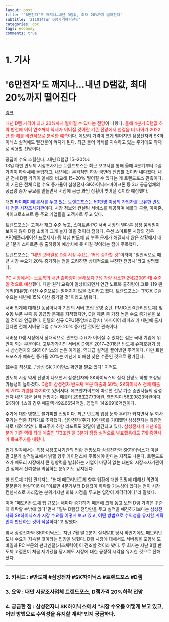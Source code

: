```yaml
---
layout: post
title: '"6만전자"도 깨지나…내년 D램값, 최대 20%까지 떨어진다'
subtitle: '211014Tur D램가격하락전망'
categories: doc
tags: economy
comments: true
---
```

# 1. 기사

'6만전자'도 깨지나…내년 D램값, 최대 20%까지 떨어진다
==========
[링크](https://news.mt.co.kr/mtview.php?no=2021101312562713178)

<span style="color:red">내년 D램 가격이 최대 20%까지 떨어질 수 있다는 전망</span>이 나왔다. <span style="color:red">올해 4분기 D램값 하락 반전에 이어 연초까지 약세가 이어질 것이란 기존 전망에서 한걸음 더 나아가 2022년 한 해를 비관적으로 분석한 예측</span>이다. 메모리 가격이 크게 떨어지면 삼성전자와 SK하이닉스 실적에도 빨간불이 켜지게 된다. 최근 들어 약세를 지속하고 있는 주가에도 악재로 작용할 전망이다.   

공급이 수요 추월한다…내년 D램값 15~20%↓   
13일 대만 반도체 시장조사기관 트렌드포스는 최근 보고서를 통해 올해 4분기부터 D램 가격이 하락세에 돌입하고, 내년에는 본격적인 하강 국면에 진입할 것이라 내다봤다. 내년 전체 D램 가격이 올해와 비교해 15~20% 떨어질 수 있다는 게 트렌드포스 관측이다. 이 기관은 전체 D램 수요 증가율이 삼성전자·SK하이닉스·마이크론 등 3대 공급업체의 공급량 증가 규모를 밑돌면서 시장에 공급 과잉 상황이 빚어질 것이라 예상했다.   

대만 <span style="color:blue">타이페이에 본사를 두고 있는 트렌드포스는 50만명 이상의 가입자를 보유한 반도체 전문 시장조사기관</span>이다. 시장 정보와 컨설팅 서비스를 제공하며 애플과 구글, 아마존, 마이크로소프트 등 주요 기업들을 고객사로 두고 있다.   

트렌드포스는 고객사 재고 수준 높고, 스마트폰·PC·서버 시장의 별다른 성장 움직임이 보이지 않아 D램 소비가 크게 늘지 않을 것이라 점쳤다. 우선 스마트폰 시장의 경우 AP(애플리케이션 프로세서) 등 핵심 반도체 칩 부족 문제가 해결되지 않은 상황에서 내년 1분기 스마트폰 총 출하량이 예상치에 못 미칠 것이라는 점에 주목했다.   

트렌드포스는 <span style="color:red">"내년 모바일용 D램 시장 수요는 15% 증가할 것"</span>이라며 "일반적으로 매년 시장 수요가 20% 증가하는 점을 고려하면 상대적으로 부진한 전망치"라고 설명했다.   

<span style="color:red">PC 시장에서는 노트북의 내년 출하량이 올해보다 7% 가량 감소한 2억2200만대 수준일 것으로 예상</span>했다. 다만 원격 교육이 일상화되면서 연간 노트북 출하량이 코로나19 팬데믹(대유행) 이전 수준으로는 떨어지지 않을 것이라고 봤다. 트렌드포스는 "PC용 D램 수요는 내년에 15% 이상 증가할 것"이라고 밝혔다.   

서버 업계에 대해선 동남아시아 기반의 서버 조립 운영 중단, PMIC(전력관리반도체) 및 수동 부품 부족 등 공급망 문제를 지적했지만, D램 제품 중 가장 높은 수요 증가율을 보일 것이라 언급했다. 인텔의 신규 CPU(중앙처리장치) '사파이어 레피즈'가 내년에 출시된다면 전체 서버용 D램 수요가 20% 증가할 것이란 관측이다.   

서버용 D램 시장에서 상대적으로 견조한 수요가 이어질 수 있다는 점은 국내 기업에 위안이 되는 부문이다. 고부가가치인 서버용 D램은 2017~2018년 반도체 슈퍼호황기 당시 삼성전자와 SK하이닉스의 높은 이익율, 역대급 실적을 끌어냈던 주역이다. 다만 트렌드포스가 예측한 증가율 20%는 예년에 비해선 낮은 수준인 것으로 평가된다.   

韓수출 적신호…"삼성·SK 가이던스 확인할 필요 있다" 지적도   

반도체 시장 약세 전망이 나오면서 삼성전자와 SK하이닉스의 실적 전망도 하향 조정될 가능성이 높아졌다. <span style="color:red">D램이 삼성전자 반도체 부문 매출의 50%, SK하이닉스 전체 매출의 70% 가량을 차지</span>하고 있어서다. 에프엔가이드에 따르면 전날 기준 증권사들의 삼성전자 내년 평균 실적 전망치는 매출이 298조2773억원, 영업익이 56조9823억원이다. SK하이닉스의 경우 매출액 49조6654억원, 영업익 14조6916억원이다.   

주가에 대한 영향도 불가피할 전망이다. 최근 반도체 업황 둔화 우려가 커지면서 두 회사 주가는 연중 최저가로 추락했다. 십만전자(주가 10만원)를 기대했던 삼성전자는 육만전자로 내려 앉았다. 목표주가 하향 리포트도 잇달아 발간되고 있다. <span style="color:red">삼성전자가 지난 8일 분기 기준 역대 최대 매출인 '73조원'을 3분기 잠정 실적으로 발표했음에도 7개 증권사가 목표주가를 내렸다.</span>   

업계 일각에서는 특정 시장조사기관의 업황 전망보다 삼성전자와 SK하이닉스가 이달 말 3분기 실적발표에서 밝힐 향후 가이던스에 주목해야 한다는 지적도 나온다. 트렌드포스가 메모리 시장에서 큰 영향력을 발휘하는 기업이 마땅히 없는 대만의 시장조사기관이란 점에서 신뢰성을 의심하는 분위기도 감지된다.   

한 반도체 기업 관계자는 "현재 메모리반도체 향후 업황에 대한 전망에 대해선 의견이 분분한게 현실"이라며 "이르면 4분기부터 D램값이 하락할 가능성이 있다는 점이 시장 컨센서스로 자리잡는 분위기지만 회복 시점을 두고는 입장이 제각각이다"라 말했다.   

이어 "메모리반도체 팹 규모는 해마다 증가하기 때문에 크게 놓고 보면 D램 가격은 꾸준히 하락할 수밖에 없다"면서 "일부 D램값 전망만을 두고 실적을 예견하기보다는 <span style="color:blue">삼성전자와 SK하이닉스가 시장 수요를 어떻게 보고 있고, 어떤 방법으로 수익성을 유지할 계획인지 판단하는 것이 적절</span>하다"고 말했다.   

앞서 삼성전자와 SK하이닉스는 지난 7월 말 2분기 실적발표 당시 하반기에도 메모리반도체 수요가 지속될 것이라는 입장을 밝혔다. D램 시장에 대해서도 서버용을 포함해 모바일과 PC 부문의 펀더멘탈(기초체력이)이 견조할 것이라 봤다. 두 회사는 지난 8월 반도체 고점론이 처음 제기됐을 당시에도 시장에 대한 긍정적 시각을 유지한 것으로 전해졌다.   

* * *

### 2. 키워드 : \#반도체 \#삼성전자 \#SK하이닉스 \#트렌드포스 \#D램
### 3. 요약 : 대만 시장조사업체 트렌드포스, D램가격 20%하락 전망
### 4. 궁금한 점 : 삼성전자나 SK하이닉스에서 "시장 수요를 어떻게 보고 있고, 어떤 방법으로 수익성을 유지할 계획"인지 궁금하다.